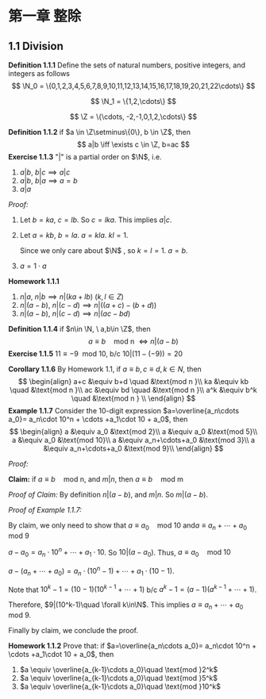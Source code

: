 # 第一章 整除

## 1.1 Division

**Definition 1.1.1** Define the sets of natural numbers, positive integers, and integers as follows
$$
\N_0 = \{0,1,2,3,4,5,6,7,8,9,10,11,12,13,14,15,16,17,18,19,20,21,22\cdots\}
$$

$$
\N_1 = \{1,2,\cdots\}
$$

$$
\Z = \{\cdots, -2,-1,0,1,2,\cdots\}
$$

**Definition 1.1.2** if $a \in \Z\setminus\{0\}, b \in \Z$, then 
$$
a|b \iff \exists c \in \Z, b=ac
$$
**Exercise 1.1.3** "|" is a partial order on $\N$, i.e.

1. $a|b,\ b|c \implies a|c$
2. $a|b,\ b|a \implies a=b$
3. $a|a$

*Proof:* 

1. Let $b=ka,\ c=lb$. So $c=lka$.  This implies $a|c$.

2. Let $a=kb,\ b=la$. $a=kla$. $kl=1$. 

   Since we only care about $\N$ , so $k=l=1$. $a=b$.

3. $a=1\cdot a$

**Homework 1.1.1**

1. $n|a,\ n|b\implies n|(ka+lb)$  ($k,l \in Z$)
2. $n|(a-b),\ n|(c-d)\implies n|((a+c)-(b+d))$
3. $n|(a-b),\  n|(c-d) \implies n|(ac-bd)$

**Definition 1.1.4** if $n\in \N, \ a,b\in \Z$, then
$$
a \equiv b \quad  \text{mod n } \iff n|(a-b)
$$
**Exercise 1.1.5** $11\equiv -9 \ \ \text{mod 10}$, b/c  $10|(11-(-9))=20$

**Corollary 1.1.6** By Homework 1.1, $\text{if }a \equiv b, c\equiv d, k\in N$, then
$$
\begin{align}
 a+c &\equiv b+d \quad  &\text{mod n }\\
 ka &\equiv kb \quad  &\text{mod n }\\
  ac &\equiv bd \quad  &\text{mod n }\\
 a^k &\equiv b^k \quad  &\text{mod n } \\
\end{align}
$$
**Example 1.1.7** Consider the 10-digit expression $a=\overline{a_n\cdots a_0}= a_n\cdot 10^n + \cdots +a_1\cdot 10 + a_0$, then
$$
\begin{align}
a &\equiv a_0 &\text{mod 2}\\
a &\equiv a_0 &\text{mod 5}\\
a &\equiv a_0 &\text{mod 10}\\
a &\equiv a_n+\cdots+a_0 &\text{mod 3}\\
a &\equiv a_n+\cdots+a_0 &\text{mod 9}\\
\end{align}
$$

*Proof:*

**Claim:** if $a \equiv b \quad\text{mod n}$, and $m|n$, then $a \equiv b \quad\text{mod m}$

*Proof of Claim:*  By definition $n|(a-b)$, and $m|n$. So $m|(a-b)$.

*Proof of Example 1.1.7:*

By claim, we only need to show that $a\equiv a_0\quad\text{mod 10}$ and$a\equiv a_n+\cdots+a_0\quad\text{mod 9}$ 

$a-a_0=a_n\cdot 10^n + \cdots +a_1\cdot 10$. So $10|(a-a_0)$. Thus, $a\equiv a_0 \quad\text{mod 10}$

$a-(a_n+\cdots+a_0)=a_n\cdot(10^n-1) + \cdots +a_1\cdot (10-1)$. 

Note that $10^k -1=(10-1)(10^{k-1}+\cdots+1)$ b/c $a^k -1 =(a-1)(a^{k-1}+\cdots+1)$.

Therefore, $9|(10^k-1)\quad \forall k\in\N$. This implies $a\equiv a_n+\cdots+a_0\quad\text{mod 9}$.

Finally by claim, we conclude the proof.

**Homework 1.1.2** Prove that: if $a=\overline{a_n\cdots a_0}= a_n\cdot 10^n + \cdots +a_1\cdot 10 + a_0$, then

1. $a \equiv \overline{a_{k-1}\cdots a_0}\quad \text{mod }2^k$
2. $a \equiv \overline{a_{k-1}\cdots a_0}\quad \text{mod }5^k$
3. $a \equiv \overline{a_{k-1}\cdots a_0}\quad \text{mod }10^k$

